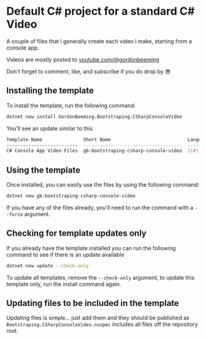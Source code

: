 # Default C# project for a standard C# Video

A couple of files that I generally create each video I make, starting from a console app.

Videos are mostly posted to [youtube.com/@gordonbeeming](https://www.youtube.com/@gordonbeeming)

Don't forget to comment, like, and subscribe if you do drop by 😎

## Installing the template

To install the template, run the following command:

```bash 
dotnet new install GordonBeeming.Bootstraping.CSharpConsoleVideo
```

You'll see an update similar to this 

```bash
Template Name               Short Name                            Language  Tags
--------------------------  ------------------------------------  --------  -----------------------------
C# Console App Video Files  gb-bootstraping-csharp-console-video  [C#]      .NET/CSharp/Console/Benchmark
```

## Using the template

Once installed, you can easily use the files by using the following command:

```bash
dotnet new gb-bootstraping-csharp-console-video
```

If you have any of the files already, you'll need to run the command with a `--force` argument.

## Checking for template updates only

If you already have the template installed you can run the following command to see if there is an update available

```bash
dotnet new update --check-only
```

To update all templates, remove the `--check-only` argument, to update this template only, run the install command again.

## Updating files to be included in the template

Updating files is simple... just add them and they should be published as `Bootstraping.CSharpConsoleVideo.nuspec` includes all files off the repository root.
